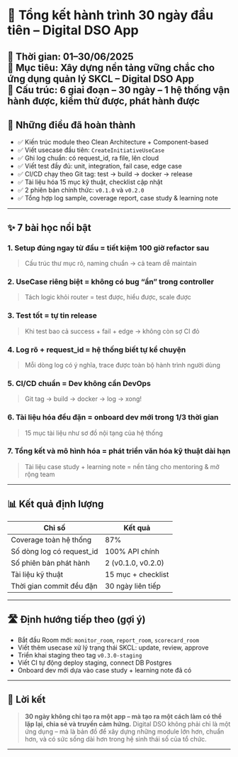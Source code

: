 # 🧭 Tổng kết hành trình 30 ngày đầu tiên – Digital DSO App
📆 Thời gian: 01–30/06/2025  
🧱 Mục tiêu: Xây dựng nền tảng vững chắc cho ứng dụng quản lý SKCL – Digital DSO App  
🔄 Cấu trúc: 6 giai đoạn – 30 ngày – 1 hệ thống vận hành được, kiểm thử được, phát hành được
---
## 🧩 Những điều đã hoàn thành
- ✅ Kiến trúc module theo Clean Architecture + Component-based  
- ✅ Viết usecase đầu tiên: `CreateInitiativeUseCase`  
- ✅ Ghi log chuẩn: có request_id, ra file, lên cloud  
- ✅ Viết test đầy đủ: unit, integration, fail case, edge case  
- ✅ CI/CD chạy theo Git tag: test → build → docker → release  
- ✅ Tài liệu hóa 15 mục kỹ thuật, checklist cập nhật  
- ✅ 2 phiên bản chính thức: `v0.1.0` và `v0.2.0`  
- ✅ Tổng hợp log sample, coverage report, case study & learning note
---
## ✨ 7 bài học nổi bật
### 1. **Setup đúng ngay từ đầu = tiết kiệm 100 giờ refactor sau**
> Cấu trúc thư mục rõ, naming chuẩn → cả team dễ maintain
### 2. **UseCase riêng biệt = không có bug “ẩn” trong controller**
> Tách logic khỏi router = test được, hiểu được, scale được
### 3. **Test tốt = tự tin release**
> Khi test bao cả success + fail + edge → không còn sợ CI đỏ
### 4. **Log rõ + request_id = hệ thống biết tự kể chuyện**
> Mỗi dòng log có ý nghĩa, trace được toàn bộ hành trình người dùng
### 5. **CI/CD chuẩn = Dev không cần DevOps**
> Git tag → build → docker → log → xong!
### 6. **Tài liệu hóa đều đặn = onboard dev mới trong 1/3 thời gian**
> 15 mục tài liệu như sơ đồ nội tạng của hệ thống
### 7. **Tổng kết và mô hình hóa = phát triển văn hóa kỹ thuật dài hạn**
> Tài liệu case study + learning note = nền tảng cho mentoring & mở rộng team
---
## 📊 Kết quả định lượng
| Chỉ số                     | Kết quả             |
|---------------------------|---------------------|
| Coverage toàn hệ thống    | 87%                 |
| Số dòng log có request_id | 100% API chính      |
| Số phiên bản phát hành    | 2 (v0.1.0, v0.2.0)  |
| Tài liệu kỹ thuật         | 15 mục + checklist  |
| Thời gian commit đều đặn  | 30 ngày liên tiếp   |
---
## 🛣️ Định hướng tiếp theo (gợi ý)
- Bắt đầu Room mới: `monitor_room`, `report_room`, `scorecard_room`  
- Viết thêm usecase xử lý trạng thái SKCL: update, review, approve  
- Triển khai staging theo tag `v0.3.0-staging`  
- Viết CI tự động deploy staging, connect DB Postgres  
- Onboard dev mới dựa vào case study + learning note đã có
---
## 🙌 Lời kết
> **30 ngày không chỉ tạo ra một app – mà tạo ra một cách làm có thể lặp lại, chia sẻ và truyền cảm hứng.**
Digital DSO không phải chỉ là một ứng dụng – mà là bản đồ để xây dựng những module lớn hơn, chuẩn hơn, và có sức sống dài hơn trong hệ sinh thái số của tổ chức.
---
